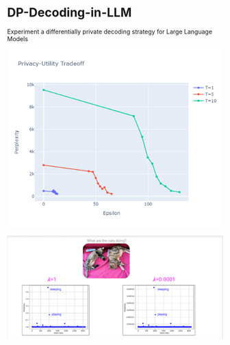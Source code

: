 # DP-Decoding-in-LLM
Experiment a differentially private decoding strategy for Large Language Models



![BreadcrumbsDP-Decoding-in-LLM](https://github.com/OdedMous/DP-Decoding-in-LLM/blob/main/Utility-privacy%20tradeoff.png)



![BreadcrumbsDP-Decoding-in-LLM](https://github.com/OdedMous/DP-Decoding-in-LLM/blob/main/word%20probabilities.png)
